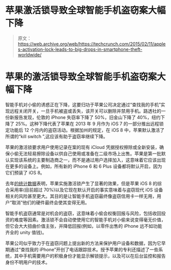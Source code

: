 # 苹果激活锁导致全球智能手机盗窃案大幅下降 

> 原文：<https://web.archive.org/web/https://techcrunch.com/2015/02/11/apples-activation-lock-leads-to-big-drops-in-smartphone-theft-worldwide/>

# 苹果的激活锁导致全球智能手机盗窃案大幅下降

智能手机对小偷的诱惑正在下降，这要归功于苹果公司决定通过“查找我的手机”实现远程关闭开关，一旦手机被盗或丢失，该开关可以删除并禁用手机。路透社的一份新报告发现，伦敦的 iPhone 失窃率下降了 50%，旧金山下降了 40%，纽约下降了 25%。这种下降代表了苹果在 2013 年 9 月作为 iOS 7 的一部分推出远程锁定功能后 12 个月内的盗窃活动。根据加州的规定，在 iOS 8 中，苹果默认激活了所谓的“kill switch ”,这应该有助于盗窃率继续下降。

苹果的激活锁要求用户使用记录在案的现有 iCloud 凭据授权擦除或全新安装，确保小偷无法轻易擦除设备以供自己使用或准备在二级市场上出售。苹果是第一批默认实现该系统的主要制造商之一，而不是通过用户选择加入，这意味着它应该出现在更多的设备上。例如，所有新的 iPhone 6 和 6 Plus 设备都将默认开启，因为它们预装了 iOS 8。

去年[的统计数据](https://web.archive.org/web/20221206221149/https://beta.techcrunch.com/2014/06/19/apples-activation-lock-brings-down-iphone-theft-in-major-cities/)表明，苹果实施激活锁产生了显著的效果，但是苹果 iOS 8 的综合采用率(目前超过 70%)以及它现在默认开启的事实意味着与盗窃现代 iOS 设备相关的风险甚至更大。其目的是让智能手机盗窃最终像盗窃信用卡一样无用，用户“取消”他们的硬件最终会使其变得无用。

智能手机盗窃通常是对机会的盗窃，这意味着小偷会权衡回报与风险，包括收回投资的难度等因素。激活锁不会自动使使用它的智能手机对小偷来说变得毫无价值，但它会大大扭曲价值主张，并降低回报(例如，以零件出售的 iPhone 远不如功能齐全的 unity 值钱)。

苹果公司似乎致力于在盗窃问题上提出新的方法来保护用户设备和数据，因为它早期通过“查找我的 iPhone”开创了电话跟踪技术。授予苹果的专利还描述了一些系统，其中手机需要用户的积极身份才能显示解锁提示，以及可以在后台监控和报告身份不明用户的技术。
